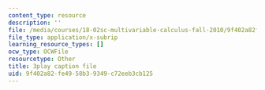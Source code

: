```yaml
---
content_type: resource
description: ''
file: /media/courses/18-02sc-multivariable-calculus-fall-2010/9f402a82fe4958b39349c72eeb3cb125_9rVojYcPeoU.vtt
file_type: application/x-subrip
learning_resource_types: []
ocw_type: OCWFile
resourcetype: Other
title: 3play caption file
uid: 9f402a82-fe49-58b3-9349-c72eeb3cb125
---
```

